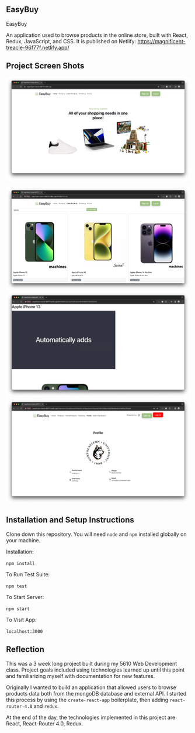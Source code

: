 ## EasyBuy
EasyBuy

An application used to browse products in the online store, built with React, Redux, JavaScript, and CSS. It is published on Netlify: https://magnificent-treacle-96f77f.netlify.app/

## Project Screen Shots

![ScreenShots4](ScreenShots/ScreenShots4.png)

![ScreenShots3](ScreenShots/ScreenShots3.png)
![ScreenShots2](ScreenShots/ScreenShots2.png)
![ScreenShots1](ScreenShots/ScreenShots1.png)

## Installation and Setup Instructions

Clone down this repository. You will need `node` and `npm` installed globally on your machine.  

Installation:

`npm install`  

To Run Test Suite:  

`npm test`  

To Start Server:

`npm start`  

To Visit App:

`localhost:3000`  

## Reflection

This was a 3 week long project built during my 5610 Web Development class. Project goals included using technologies learned up until this point and familiarizing myself with documentation for new features.  

Originally I wanted to build an application that allowed users to browse products data both from the mongoDB database and external API. I started this process by using the `create-react-app` boilerplate, then adding `react-router-4.0` and `redux`.  

At the end of the day, the technologies implemented in this project are React, React-Router 4.0, Redux. 

